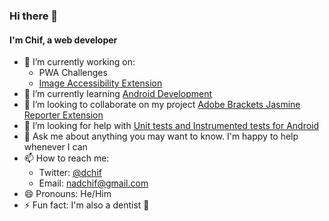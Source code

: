 ### Hi there 👋

#### I'm Chif, a web developer

- 🔭 I’m currently working on:
  - PWA Challenges
  - [Image Accessibility Extension](https://github.com/michaeldera/image-accessibility-extension)
- 🌱 I’m currently learning [Android Development](https://developers.google.com/certification/associate-android-developer)
- 👯 I’m looking to collaborate on my project [Adobe Brackets Jasmine Reporter Extension](https://github.com/nadchif/brackets-jasmine-reporter)
- 🤔 I’m looking for help with [Unit tests and Instrumented tests for Android](https://github.com/nadchif/headset-control-plus)
- 💬 Ask me about anything you may want to know. I'm happy to help whenever I can
- 📫 How to reach me: 
  - Twitter: [@dchif](https://twitter.com/dchif)
  - Email: [nadchif@gmail.com](mailto:nadchif@gmail.com)
- 😄 Pronouns: He/Him
- ⚡ Fun fact: I'm also a dentist :tooth:


